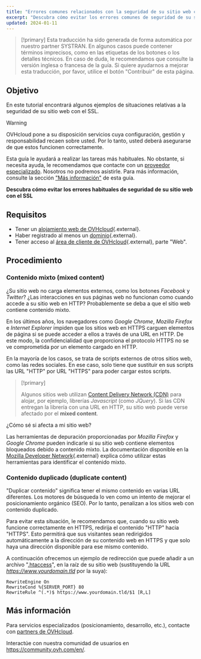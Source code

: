 ```yaml
---
title: "Errores comunes relacionados con la seguridad de su sitio web con el SSL"
excerpt: "Descubra cómo evitar los errores comunes de seguridad de su sitio web con el SSL"
updated: 2024-01-11
---
```


> [!primary]
> Esta traducción ha sido generada de forma automática por nuestro partner SYSTRAN. En algunos casos puede contener términos imprecisos, como en las etiquetas de los botones o los detalles técnicos. En caso de duda, le recomendamos que consulte la versión inglesa o francesa de la guía. Si quiere ayudarnos a mejorar esta traducción, por favor, utilice el botón "Contribuir" de esta página.
>

## Objetivo

En este tutorial encontrará algunos ejemplos de situaciones relativas a la seguridad de su sitio web con el SSL.

> [!warning]
>
> OVHcloud pone a su disposición servicios cuya configuración, gestión y responsabilidad recaen sobre usted. Por lo tanto, usted deberá asegurarse de que estos funcionen correctamente.
> 
> Esta guía le ayudará a realizar las tareas más habituales. No obstante, si necesita ayuda, le recomendamos que contacte con un [proveedor especializado](https://partner.ovhcloud.com/es-es/directory/). Nosotros no podremos asistirle. Para más información, consulte la sección ["Más información"](#go-further) de esta guía.
>

**Descubra cómo evitar los errores habituales de seguridad de su sitio web con el SSL**

## Requisitos

- Tener un [alojamiento web de OVHcloud](https://www.ovhcloud.com/es-es/web-hosting/){.external}.
- Haber registrado al menos un [dominio](https://www.ovhcloud.com/es-es/domains/){.external}.
- Tener acceso al [área de cliente de OVHcloud](https://www.ovh.com/auth/?action=gotomanager&from=https://www.ovh.es/&ovhSubsidiary=es){.external}, parte "Web".

## Procedimiento

### Contenido mixto (mixed content)

¿Su sitio web no carga elementos externos, como los botones *Facebook* y *Twitter*? ¿Las interacciones en sus páginas web no funcionan como cuando accede a su sitio web en HTTP? Probablemente se deba a que el sitio web contiene contenido mixto. 

En los últimos años, los navegadores como *Google Chrome*, *Mozilla Firefox* e *Internet Explorer* impiden que los sitios web en HTTPS carguen elementos de página si se puede acceder a ellos a través de una URL en HTTP. De este modo, la confidencialidad que proporciona el protocolo HTTPS no se ve comprometida por un elemento cargado en HTTP. 

En la mayoría de los casos, se trata de scripts externos de otros sitios web, como las redes sociales. En ese caso, solo tiene que sustituir en sus scripts las URL "HTTP" por URL "HTTPS" para poder cargar estos scripts.

> [!primary]
>
> Algunos sitios web utilizan [Content Delivery Network (CDN)](/pages/web_cloud/web_hosting/cdn_how_to_use_cdn) para alojar, por ejemplo, librerías *Javascript* (como *JQuery*). 
> Si las CDN entregan la librería con una URL en HTTP, su sitio web puede verse afectado por el **mixed content**. 
>

¿Cómo sé si afecta a mi sitio web?

Las herramientas de depuración proporcionadas por *Mozilla Firefox* y *Google Chrome* pueden indicarle si su sitio web contiene elementos bloqueados debido a contenido mixto. La documentación disponible en la [Mozilla Developer Network](https://developer.mozilla.org/en-us/docs/Web/Security/Mixed_content){.external} explica cómo utilizar estas herramientas para identificar el contenido mixto.

### Contenido duplicado (duplicate content)

"Duplicar contenido" significa tener el mismo contenido en varias URL diferentes. Los motores de búsqueda lo ven como un intento de mejorar el posicionamiento orgánico (SEO). Por lo tanto, penalizan a los sitios web con contenido duplicado.

Para evitar esta situación, le recomendamos que, cuando su sitio web funcione correctamente en HTTPS, redirija el contenido "HTTP" hacia "HTTPS". Esto permitirá que sus visitantes sean redirigidos automáticamente a la dirección de su contenido web en HTTPS y que solo haya una dirección disponible para ese mismo contenido. 

A continuación ofrecemos un ejemplo de redirección que puede añadir a un archivo "[.htaccess](/pages/web_cloud/web_hosting/htaccess_url_rewriting_using_mod_rewrite)", en la raíz de su sitio web (sustituyendo la URL *https://www.yourdomain.tld* por la suya):

```
RewriteEngine On
RewriteCond %{SERVER_PORT} 80
RewriteRule ^(.*)$ https://www.yourdomain.tld/$1 [R,L]
```

## Más información <a name="go-further"></a>
 
Para servicios especializados (posicionamiento, desarrollo, etc.), contacte con [partners de OVHcloud](https://partner.ovhcloud.com/es-es/directory/).
 
Interactúe con nuestra comunidad de usuarios en <https://community.ovh.com/en/>.